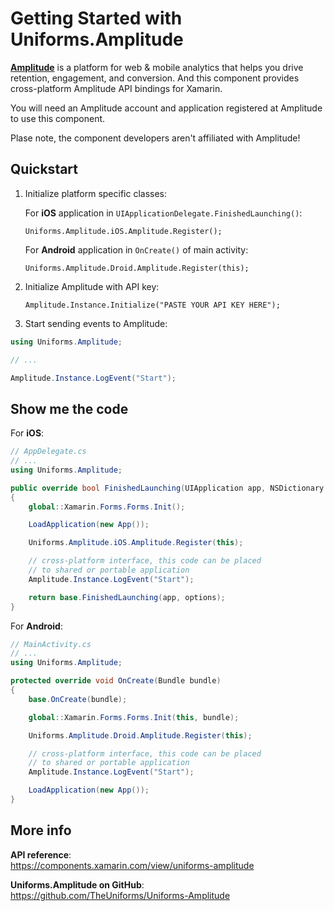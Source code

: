 # Getting Started with Uniforms.Amplitude

[**Amplitude**](https://amplitude.com) is a platform for web & mobile analytics that helps you drive retention, engagement, and conversion. And this component provides cross-platform Amplitude API bindings for Xamarin.

You will need an Amplitude account and application registered at Amplitude to use this component.

Plase note, the component developers aren't affiliated with Amplitude!


Quickstart
----------

1. Initialize platform specific classes:

    For **iOS** application in `UIApplicationDelegate.FinishedLaunching()`:

    `Uniforms.Amplitude.iOS.Amplitude.Register();`

    For **Android** application in `OnCreate()` of main activity:

    `Uniforms.Amplitude.Droid.Amplitude.Register(this);`

2. Initialize Amplitude with API key:

    `Amplitude.Instance.Initialize("PASTE YOUR API KEY HERE");`

3. Start sending events to Amplitude:

```csharp
using Uniforms.Amplitude;

// ...

Amplitude.Instance.LogEvent("Start");
```


Show me the code
----------------

For **iOS**:

```csharp
// AppDelegate.cs
// ...
using Uniforms.Amplitude;

public override bool FinishedLaunching(UIApplication app, NSDictionary options)
{
    global::Xamarin.Forms.Forms.Init();

    LoadApplication(new App());

    Uniforms.Amplitude.iOS.Amplitude.Register(this);

    // cross-platform interface, this code can be placed
    // to shared or portable application
    Amplitude.Instance.LogEvent("Start");

    return base.FinishedLaunching(app, options);
}
```


For **Android**:

```csharp
// MainActivity.cs
// ...
using Uniforms.Amplitude;

protected override void OnCreate(Bundle bundle)
{
    base.OnCreate(bundle);

    global::Xamarin.Forms.Forms.Init(this, bundle);

    Uniforms.Amplitude.Droid.Amplitude.Register(this);

    // cross-platform interface, this code can be placed
    // to shared or portable application
    Amplitude.Instance.LogEvent("Start");

    LoadApplication(new App());
}
```


More info
---------

**API reference**:  
https://components.xamarin.com/view/uniforms-amplitude

**Uniforms.Amplitude on GitHub**:  
https://github.com/TheUniforms/Uniforms-Amplitude
